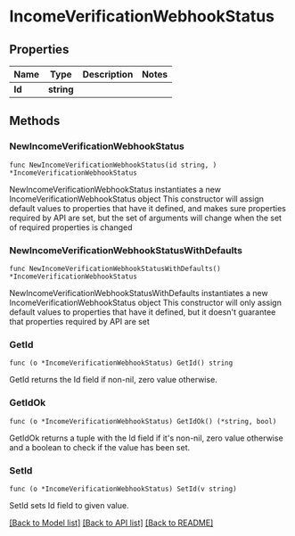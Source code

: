 # IncomeVerificationWebhookStatus

## Properties

Name | Type | Description | Notes
------------ | ------------- | ------------- | -------------
**Id** | **string** |  | 

## Methods

### NewIncomeVerificationWebhookStatus

`func NewIncomeVerificationWebhookStatus(id string, ) *IncomeVerificationWebhookStatus`

NewIncomeVerificationWebhookStatus instantiates a new IncomeVerificationWebhookStatus object
This constructor will assign default values to properties that have it defined,
and makes sure properties required by API are set, but the set of arguments
will change when the set of required properties is changed

### NewIncomeVerificationWebhookStatusWithDefaults

`func NewIncomeVerificationWebhookStatusWithDefaults() *IncomeVerificationWebhookStatus`

NewIncomeVerificationWebhookStatusWithDefaults instantiates a new IncomeVerificationWebhookStatus object
This constructor will only assign default values to properties that have it defined,
but it doesn't guarantee that properties required by API are set

### GetId

`func (o *IncomeVerificationWebhookStatus) GetId() string`

GetId returns the Id field if non-nil, zero value otherwise.

### GetIdOk

`func (o *IncomeVerificationWebhookStatus) GetIdOk() (*string, bool)`

GetIdOk returns a tuple with the Id field if it's non-nil, zero value otherwise
and a boolean to check if the value has been set.

### SetId

`func (o *IncomeVerificationWebhookStatus) SetId(v string)`

SetId sets Id field to given value.



[[Back to Model list]](../README.md#documentation-for-models) [[Back to API list]](../README.md#documentation-for-api-endpoints) [[Back to README]](../README.md)


